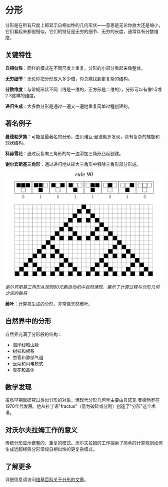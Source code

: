 # 分形

分形是在所有尺度上都显示自相似性的几何形状——意思是无论你放大还是缩小，它们看起来都很相似。它们的特征是无穷的细节、无穷的长度，通常具有分数维度。

## 关键特性

**自相似性**：同样的模式在不同尺度上重复。分形的小部分看起来像整体。

**无穷细节**：无论你把分形放大多少倍，你总能找到更复杂的结构。

**分数维度**：与常规形状不同（线是一维的，正方形是二维的），分形可以有像1.5或2.3这样的维度。

**递归生成**：大多数分形是通过一遍又一遍地重复简单过程创建的。

## 著名例子

**曼德勃罗集**：可能是最著名的分形，由贝诺瓦·曼德勃罗发现，具有复杂的螺旋和球状结构。

**科赫雪花**：通过反复向三角形的每一边添加三角形凸起创建。

**谢尔宾斯基三角形**：通过递归地从较大三角形中移除三角形部分形成。

![规则90生成的谢尔宾斯基三角形](images/fractals/rule-90-sierpinski.svg)

*谢尔宾斯基三角形从规则90元胞自动机中自然涌现，展示了计算过程与分形几何之间的联系*

**蕨叶**：计算机生成的分形，非常像天然蕨叶。

## 自然界中的分形

自然界充满了分形般的结构：
- 海岸线和山脉
- 树枝和根系
- 血管和肺部气道
- 云朵和闪电模式
- 雪花和晶体

## 数学发现

虽然早期就研究过类似分形的对象，但现代分形几何学主要由贝诺瓦·曼德勃罗在1970年代发展。他从拉丁语"fractus"（意为破碎或分割）创造了"分形"这个术语。

## 对沃尔夫拉姆工作的意义

传统分形显示嵌套的、重复的模式。沃尔夫拉姆的工作探索了简单的计算规则如何生成远超经典分形常规自相似性的更复杂模式。

## 了解更多

详细信息请访问[维基百科关于分形的文章](https://zh.wikipedia.org/wiki/分形)。